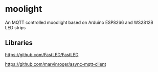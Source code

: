# moolight
An MQTT controlled moodlight based on Arduino ESP8266 and WS2812B LED strips

## Libraries

https://github.com/FastLED/FastLED

https://github.com/marvinroger/async-mqtt-client
